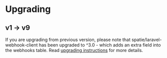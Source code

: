 # Upgrading

## v1 -> v9

If you are upgrading from previous version, please note that spatie/laravel-webhook-client has been upgraded to ^3.0 - which adds an extra field into the webhooks table. Read [upgrading instructions](https://github.com/spatie/laravel-webhook-client/blob/main/UPGRADING.md) for more details.
